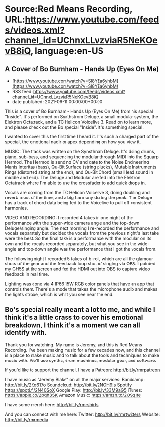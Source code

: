 # Source:Red Means Recording, URL:https://www.youtube.com/feeds/videos.xml?channel_id=UChnxLLvzviaR5NeKOevB8iQ, language:en-US

## A Cover of Bo Burnham - Hands Up (Eyes On Me)
 - [https://www.youtube.com/watch?v=Sl8YEa6yhbM](https://www.youtube.com/watch?v=Sl8YEa6yhbM)
 - RSS feed: https://www.youtube.com/feeds/videos.xml?channel_id=UChnxLLvzviaR5NeKOevB8iQ
 - date published: 2021-06-11 00:00:00+00:00

This is a cover of Bo Burnham - Hands Up (Eyes On Me) from his special "Inside". It's performed on Synthstrom Deluge, a small modular system, the Elektron Octatrack, and a TC Helicon Voicelive 3. Read on to learn more, and please check out the Bo special "Inside". It's something special.

I wanted to cover this the first time I heard it. It's such a charged part of the special, the emotional nadir or apex depending on how you view it. 

MUSIC: 
The track was written on the Synsthrom Deluge. It's doing drums, piano, sub-bass, and sequencing the modular through MIDI into the Squarp Hermod. The Hermod is sending CV and gate to the Noise Engineering Manis Interitas (bass), Qu-Bit Surface (string plucks), Mutable Instruments Rings (distorted string at the end), and Qu-Bit Chord (small lead sound in middle and end). The Deluge and Modular are fed into the Elektron Octatrack where I'm able to use the crossfader to add quick drops in.

Vocals are coming from the TC Helicon Voicelive 3, doing doubling and reverb most of the time, and a big harmony during the peak. The Deluge has a track of chord data being fed to the Voicelive to pull off consistent harmonies. 

VIDEO AND RECORDING: 
I recorded 4 takes in one night of the performance with the super-wide camera angle and the top-down Deluge/singing angle. The next morning I re-recorded the performance and vocals separately but decided the vocals from the previous night's last take were the best. So the final take is a performance with the modular on its own and the vocals recorded separately, but what you see in the wide-angle and top-down angle was the performance that I got the vocals from. 

The following night I recorded 5 takes of b-roll, which are all the glamour shots of the gear and the feedback loop shot of singing via OBS. I pointed my GH5S at the screen and fed the HDMI out into OBS to capture video feedback in real time.

Lighting was done via 4 IP66 15W RGB color panels that have an app that controls them. There's a mode that takes the microphone audio and makes the lights strobe, which is what you see near the end.

Bo's special really meant a lot to me, and while I think it's a little crass to cover his emotional breakdown, I think it's a moment we can all identify with.
------------------------------------
Thank you for watching. My name is Jeremy, and this is Red Means Recording. I've been making music for a few decades now, and this channel is a place to make music and to talk about the tools and techniques to make music with. We'll use synths, drum machines, modular gear, and software. 

If you'd like to support the channel, I have a Patreon:  http://bit.ly/rmrpatreon

I have music as "Jeremy Blake" on all the major services: 
Bandcamp: http://bit.ly/2Kq617o
Soundcloud: http://bit.ly/2NOH9Is
Spotify: https://spoti.fi/2N40SoX
Google Play: http://bit.ly/33M9aG5
iTunes: https://apple.co/2pqh3SK
Amazon Music: https://amzn.to/2O9q1fe

I have some merch here: http://bit.ly/rmrshirts

And you can connect with me here: 
Twitter: http://bit.ly/rmrtwitters
Website: http://bit.ly/rmrmedia

